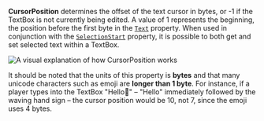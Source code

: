 **CursorPosition** determines the offset of the text cursor in bytes, or
-1 if the TextBox is not currently being edited. A value of 1 represents
the beginning, the position before the first byte in the
[`Text`](https://create.roblox.com/docs/reference/engine/classes/TextBox#Text) property. When used in conjunction with the
[`SelectionStart`](https://create.roblox.com/docs/reference/engine/classes/TextBox#SelectionStart) property, it is possible to
both get and set selected text within a TextBox.

![A visual explanation of how CursorPosition works](https://prod.docsiteassets.roblox.com/assets/legacy/TextBox.CursorPosition.jpg)

It should be noted that the units of this property is **bytes** and that
many unicode characters such as emoji are **longer than 1 byte**. For
instance, if a player types into the TextBox "Hello👋" – "Hello"
immediately followed by the waving hand sign – the cursor position
would be 10, not 7, since the emoji uses 4 bytes.